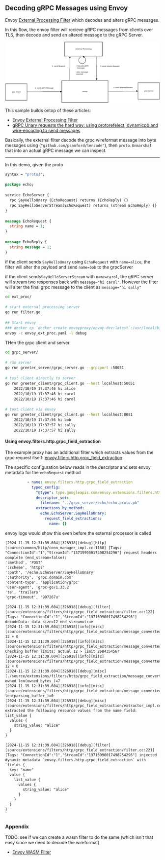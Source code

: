 
## Decoding gRPC Messages using Envoy

Envoy [External Processing Filter](https://www.envoyproxy.io/docs/envoy/latest/api-v3/extensions/filters/http/ext_proc/v3/processing_mode.proto) which decodes and alters gRPC messages.


In this flow, the envoy filter will recieve gRPC messages from clients over TLS, then decode and send an altered message to the gRPC Server.


![images/ext_grpc.png](images/ext_grpc.png)


This sample builds ontop of these articles:

* [Envoy External Processing Filter](https://blog.salrashid.dev/articles/2021/envoy_ext_proc/)
* [gRPC Unary requests the hard way: using protorefelect, dynamicpb and wire-encoding to send messages](https://blog.salrashid.dev/articles/2022/grpc_wireformat/)


Basically, the external filter decode the grpc wireformat message into byte messages using (`"github.com/psanford/lencode"`), then `proto.Unmarshal` that into an actual gRPC message we can inspect.


---

In this demo, given the proto

```proto
syntax = "proto3";

package echo;

service EchoServer {
  rpc SayHelloUnary (EchoRequest) returns (EchoReply) {}
  rpc SayHelloServerStream(EchoRequest) returns (stream EchoReply) {}
}

message EchoRequest {
  string name = 1;
}

message EchoReply {
  string message = 1;
}
```

if the client sends `SayHelloUnary` using  `EchoRequest` with `name=alice`, the filter will alter the payload and send `name=bob` to the grpcServer

if the client sends`SayHelloServerStream` with `name=carol`, the gRPC server will stream two responses back with `message="hi carol"`.  However the filter will alter the final grpc message to the client as `message="hi sally"`


```bash
cd ext_proc/

# start external processing server
go run filter.go

## Start envoy
### docker cp `docker create envoyproxy/envoy-dev:latest`:/usr/local/bin/envoy .
envoy -c envoy_ext_proc.yaml -l debug
```


THen the grpc client and server.

```bash
cd grpc_server/

# run server
go run greeter_server/grpc_server.go --grpcport :50051 

# test client directly to server
go run greeter_client/grpc_client.go --host localhost:50051
    2022/10/19 17:37:46 hi alice
    2022/10/19 17:37:46 hi carol
    2022/10/19 17:37:46 hi carol

# test client via envoy
go run greeter_client/grpc_client.go --host localhost:8081
    2022/10/19 17:37:56 hi bob
    2022/10/19 17:37:57 hi sally
    2022/10/19 17:37:57 hi sally
```


#### Using envoy.filters.http.grpc_field_extraction

The example proxy has an additional filter which extracts values from the grpc request itself:
[envoy.filters.http.grpc_field_extraction](https://www.envoyproxy.io/docs/envoy/latest/api-v3/extensions/filters/http/grpc_field_extraction/v3/config.proto#grpc-field-extraction-proto)


The specific configuration below reads in the descriptor and sets envoy metadata for the `echoRequest` method

```yaml
          - name: envoy.filters.http.grpc_field_extraction
            typed_config:
              "@type": type.googleapis.com/envoy.extensions.filters.http.grpc_field_extraction.v3.GrpcFieldExtractionConfig
              descriptor_set: 
                filename: "../grpc_server/echo/echo.proto.pb"
              extractions_by_method:
                echo.EchoServer.SayHelloUnary:
                  request_field_extractions:
                    name: {}
```

envoy logs would show this even before the external processor is called

```log
[2024-11-15 12:31:39.604][326918][debug][http] [source/common/http/conn_manager_impl.cc:1160] [Tags: "ConnectionId":"1","StreamId":"13715990017498254296"] request headers complete (end_stream=false):
':method', 'POST'
':scheme', 'https'
':path', '/echo.EchoServer/SayHelloUnary'
':authority', 'grpc.domain.com'
'content-type', 'application/grpc'
'user-agent', 'grpc-go/1.33.2'
'te', 'trailers'
'grpc-timeout', '997267u'

[2024-11-15 12:31:39.604][326918][debug][filter] [source/extensions/filters/http/grpc_field_extraction/filter.cc:122] [Tags: "ConnectionId":"1","StreamId":"13715990017498254296"] decodeData: data size=12 end_stream=true
[2024-11-15 12:31:39.604][326918][info][misc] [source/extensions/filters/http/grpc_field_extraction/message_converter/message_converter.cc:154] 12 + 0
[2024-11-15 12:31:39.604][326918][info][misc] [source/extensions/filters/http/grpc_field_extraction/message_converter/message_converter.cc:32] Checking buffer limits: actual 12 > limit 268435456?
[2024-11-15 12:31:39.604][326918][info][misc] [source/extensions/filters/http/grpc_field_extraction/message_converter/message_converter.cc:154] 12 + 0
[2024-11-15 12:31:39.604][326918][debug][misc] [./source/extensions/filters/http/grpc_field_extraction/message_converter/stream_message.h:22] owned len(owned_bytes_)=7
[2024-11-15 12:31:39.604][326918][info][misc] [source/extensions/filters/http/grpc_field_extraction/message_converter/message_converter.cc:62] len(parsing_buffer_)=0
[2024-11-15 12:31:39.604][326918][debug][misc] [source/extensions/filters/http/grpc_field_extraction/extractor_impl.cc:47] extracted the following resource values from the name field: list_value {
  values {
    string_value: "alice"
  }
}

[2024-11-15 12:31:39.604][326918][debug][filter] [source/extensions/filters/http/grpc_field_extraction/filter.cc:221] [Tags: "ConnectionId":"1","StreamId":"13715990017498254296"] injected dynamic metadata `envoy.filters.http.grpc_field_extraction` with `fields {
  key: "name"
  value {
    list_value {
      values {
        string_value: "alice"
      }
    }
  }
}
`
```

### Appendix

TODO: see if we can create a wasm filter to do the same (which isn't that easy since we need to decode the wireformat)
- [Envoy WASM Filter](https://github.com/salrashid123/envoy_wasm)
